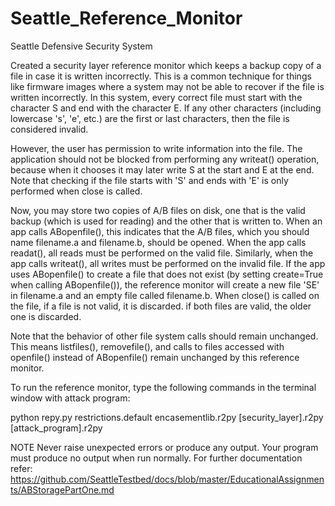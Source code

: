 # Seattle_Reference_Monitor
Seattle Defensive Security System

Created a security layer reference monitor which keeps a backup copy of a file in case it is written incorrectly. This is a common technique for things like firmware images where a system may not be able to recover if the file is written incorrectly. In this system, every correct file must start with the character S and end with the character E. If any other characters (including lowercase 's', 'e', etc.) are the first or last characters, then the file is considered invalid.

However, the user has permission to write information into the file. The application should not be blocked from performing any writeat() operation, because when it chooses it may later write S at the start and E at the end. Note that checking if the file starts with 'S' and ends with 'E' is only performed when close is called.

Now, you may store two copies of A/B files on disk, one that is the valid backup (which is used for reading) and the other that is written to. When an app calls ABopenfile(), this indicates that the A/B files, which you should name filename.a and filename.b, should be opened. When the app calls readat(), all reads must be performed on the valid file. Similarly, when the app calls writeat(), all writes must be performed on the invalid file. If the app uses ABopenfile() to create a file that does not exist (by setting create=True when calling ABopenfile()), the reference monitor will create a new file 'SE' in filename.a and an empty file called filename.b. When close() is called on the file, if a file is not valid, it is discarded. if both files are valid, the older one is discarded.

Note that the behavior of other file system calls should remain unchanged. This means listfiles(), removefile(), and calls to files accessed with openfile() instead of ABopenfile() remain unchanged by this reference monitor.

To run the reference monitor, type the following commands in the terminal window with attack program:

python repy.py restrictions.default encasementlib.r2py [security_layer].r2py [attack_program].r2py

NOTE
Never raise unexpected errors or produce any output. Your program must produce no output when run normally.
For further documentation refer: https://github.com/SeattleTestbed/docs/blob/master/EducationalAssignments/ABStoragePartOne.md
